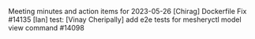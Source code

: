 Meeting minutes and action items for 2023-05-26
[Chirag]  Dockerfile Fix #14135
                    [Ian]  test: 
[Vinay Cheripally] add e2e tests for mesheryctl model view command #14098
